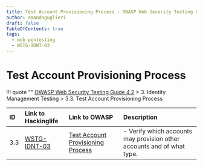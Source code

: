 ```yaml
---
title: Test Account Provisioning Process - OWASP Web Security Testing Guide 
author: amandaguglieri
draft: false
TableOfContents: true
tags:
  - web pentesting
  - WSTG-IDNT-03
---
```




# Test Account Provisioning Process

!!! quote ""
	[OWASP Web Security Testing Guide 4.2](index.md) > 3. Identity Management Testing > 3.3. Test Account Provisioning Process

|ID|Link to Hackinglife|Link to OWASP|Description|
|:---|:---|:---|:---|
|3.3|[WSTG-IDNT-03](WSTG-IDNT-03.md)|[Test Account Provisioning Process](https://owasp.org/www-project-web-security-testing-guide/latest/4-Web_Application_Security_Testing/03-Identity_Management_Testing/03-Test_Account_Provisioning_Process)|- Verify which accounts may provision other accounts and of what type.|
